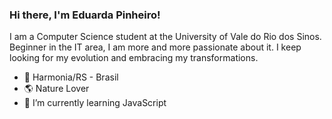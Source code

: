 ### Hi there, I'm Eduarda Pinheiro!
I am a Computer Science student at the University of Vale do Rio dos Sinos. Beginner in the IT area, I am more and more passionate about it. 
I keep looking for my evolution and embracing my transformations.

- 📍 Harmonia/RS - Brasil
- 🌎 Nature Lover
- 🌱 I’m currently learning JavaScript
